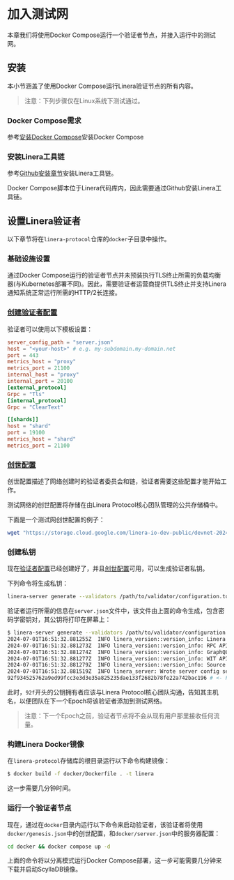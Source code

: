 # 加入测试网

本章我们将使用Docker Compose运行一个验证者节点，并接入运行中的测试网。

## 安装

本小节涵盖了使用Docker Compose运行Linera验证节点的所有内容。

> 注意：下列步骤仅在Linux系统下测试通过。

### Docker Compose需求

参考[安装Docker Compose](https://docs.docker.com/compose/install/)安装Docker Compose

### 安装Linera工具链

参考[Github安装章节](zh_CN/developers/getting_started/installation.md#从GitHub安装)安装Linera工具链。

Docker Compose脚本位于Linera代码库内，因此需要通过Github安装Linera工具链。

## 设置Linera验证者

以下章节将在`linera-protocol`仓库的`docker`子目录中操作。

### 基础设施设置

通过Docker Compose运行的验证者节点并未预装执行TLS终止所需的负载均衡器(与Kubernetes部署不同)。因此，需要验证者运营商提供TLS终止并支持Linera通知系统正常运行所需的HTTP/2长连接。

### [创建验证者配置](zh_CN/operators/testnets/joining.md#创建验证者配置)

验证者可以使用以下模板设置：

```toml
server_config_path = "server.json"
host = "<your-host>" # e.g. my-subdomain.my-domain.net
port = 443
metrics_host = "proxy"
metrics_port = 21100
internal_host = "proxy"
internal_port = 20100
[external_protocol]
Grpc = "Tls"
[internal_protocol]
Grpc = "ClearText"

[[shards]]
host = "shard"
port = 19100
metrics_host = "shard"
metrics_port = 21100

```

### [创世配置](zh_CN/operators/testnets/joining.md#创世配置)

创世配置描述了网络创建时的验证者委员会和链，验证者需要这些配置才能开始工作。

测试网络的创世配置将存储在由Linera Protocol核心团队管理的公共存储桶中。

下面是一个测试网创世配置的例子：

```bash
wget "https://storage.cloud.google.com/linera-io-dev-public/devnet-2024-05-07/genesis.json"
```

### 创建私钥

现在[验证者配置](zh_CN/operators/testnets/joining.md#创建验证者配置)已经创建好了，并且[创世配置](zh_CN/operators/testnets/joining.md#创世配置)可用，可以生成验证者私钥。

下列命令将生成私钥：

```bash
linera-server generate --validators /path/to/validator/configuration.toml
```

验证者运行所需的信息在`server.json`文件中，该文件由上面的命令生成，包含密码学密钥对，其公钥将打印在屏幕上：

```bash
$ linera-server generate --validators /path/to/validator/configuration.toml
2024-07-01T16:51:32.881255Z  INFO linera_version::version_info: Linera protocol: v0.12.0
2024-07-01T16:51:32.881273Z  INFO linera_version::version_info: RPC API hash: p//G+L8e12ZRwUdWoGHWYvWA/03kO0n6gtgKS4D4Q0o
2024-07-01T16:51:32.881274Z  INFO linera_version::version_info: GraphQL API hash: KcS5z1lEg+L9QjcP99l5vNSc7LfCwnwEsfDvMZGJ/PM
2024-07-01T16:51:32.881277Z  INFO linera_version::version_info: WIT API hash: p//G+L8e12ZRwUdWoGHWYvWA/03kO0n6gtgKS4D4Q0o
2024-07-01T16:51:32.881279Z  INFO linera_version::version_info: Source code: https://github.com/linera-io/linera-protocol/tree/44b3e1ab15 (dirty)
2024-07-01T16:51:32.881519Z  INFO linera_server: Wrote server config server.json
92f934525762a9ed99fcc3e3d3e35a825235dae133f2682b78fe22a742bac196 # <- Public Key
```

此时，`92f`开头的公钥拥有者应该与Linera Protocol核心团队沟通，告知其主机名，以便团队在下一个Epoch将该验证者添加到测试网络。

> 注意：下一个Epoch之前，验证者节点将不会从现有用户那里接收任何流量。

### 构建Linera Docker镜像

在`linera-protocol`存储库的根目录运行以下命令构建镜像：

```bash
$ docker build -f docker/Dockerfile . -t linera
```

这一步需要几分钟时间。

### 运行一个验证者节点

现在，通过在`docker`目录内运行以下命令来启动验证者，该验证者将使用`docker/genesis.json`中的创世配置，和`docker/server.json`中的服务器配置：

```bash
cd docker && docker compose up -d
```

上面的命令将以分离模式运行Docker Compose部署，这一步可能需要几分钟来下载并启动ScyllaDB镜像。

